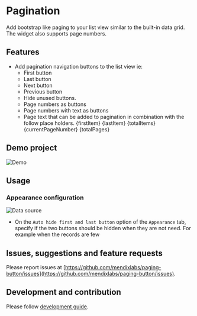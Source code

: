 # Pagination

Add bootstrap like paging to your list view similar to the built-in data grid. The widget also supports page numbers.

## Features
* Add pagination navigation buttons to the list view 
ie:
  * First button
  * Last button
  * Next button
  * Previous button
  * Hide unused buttons.
  * Page numbers as buttons  
  * Page numbers with text as buttons
  * Page text that can be added to pagination in combination with the follow place holders.
  {firstItem} {lastItem} {totalItems} {currentPageNumber} {totalPages}

## Demo project

![Demo](/assets/demo.gif)

## Usage

### Appearance configuration

![Data source](/assets/Appearance.png)
 - On the `Auto hide first and last button` option of the `Appearance` 
 tab, specify if the two buttons should be hidden when they are not need.
 For example when the records are few

## Issues, suggestions and feature requests
Please report issues at [https://github.com/mendixlabs/paging-button/issues](https://github.com/mendixlabs/paging-button/issues).

## Development and contribution
Please follow [development guide](/development.md).
